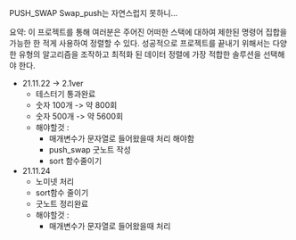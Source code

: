 PUSH_SWAP
Swap_push는 자연스럽지 못하니...

요약: 이 프로젝트를 통해 여러분은 주어진 어떠한 스택에 대하여 제한된 명령어 집합을 가능한 한 적게 사용하여 정렬할 수 있다. 성공적으로 프로젝트를 끝내기 위해서는 다양한 유형의 알고리즘을 조작하고 최적화 된 데이터 정렬에 가장 적합한 솔루션을 선택해야 한다.

* 21.11.22 -> 2.1ver  
	* 테스터기 통과완료  
	* 숫자 100개 -> 약 800회  
	* 숫자 500개 -> 약 5600회  
	* 해야할것 :  
		* 매개변수가 문자열로 들어왔을때 처리 해야함  
		* push_swap 굿노트 작성  
		* sort 함수줄이기  
* 21.11.24
	* 노미넷 처리
	* sort함수 줄이기
	* 굿노트 정리완료
	* 해야할것 :
		* 매개변수가 문자열로 들어왔을때 처리
